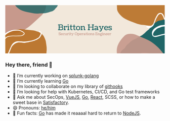 <img src="https://github.com/brittonhayes/brittonhayes/blob/master/GithubBanner2.png">

### Hey there, friend 👋

- 🔭 I’m currently working on [splunk-golang](https://github.com/brittonhayes/splunk-golang)
- 🌱 I’m currently learning [Go](https://golang.org)
- 👯 I’m looking to collaborate on my library of [githooks](https://github.com/brittonhayes/githooks)
- 🤔 I’m looking for help with Kubernetes, CI/CD, and Go test frameworks
- 💬 Ask me about SecOps, [VueJS](https://vuejs.org/), [Go](https://golang.org), [React](https://reactjs.org/), SCSS, or how to make a sweet base in [Satisfactory](https://www.satisfactorygame.com/). 
- 😄 Pronouns: [he/him](https://pronoun.is/he)
- :hamster: Fun facts: [Go](https://golang.org) has made it reaaaal hard to return to [NodeJS](https://nodejs.org/en/). 
